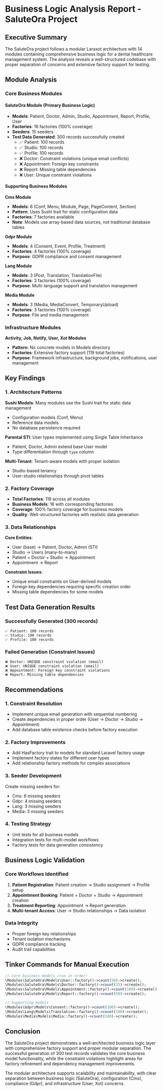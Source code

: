 # Business Logic Analysis Report - SaluteOra Project

## Executive Summary

The SaluteOra project follows a modular Laraxot architecture with 14 modules containing comprehensive business logic for a dental healthcare management system. The analysis reveals a well-structured codebase with proper separation of concerns and extensive factory support for testing.

## Module Analysis

### Core Business Modules

#### SaluteOra Module (Primary Business Logic)
- **Models**: Patient, Doctor, Admin, Studio, Appointment, Report, Profile, User
- **Factories**: 16 factories (100% coverage)
- **Seeders**: 15 seeders
- **Test Data Generated**: 300 records successfully created
  - ✅ Patient: 100 records
  - ✅ Studio: 100 records  
  - ✅ Profile: 100 records
  - ❌ Doctor: Constraint violations (unique email conflicts)
  - ❌ Appointment: Foreign key constraints
  - ❌ Report: Missing table dependencies
  - ❌ User: Unique constraint violations

#### Supporting Business Modules

**Cms Module**
- **Models**: 6 (Conf, Menu, Module, Page, PageContent, Section)
- **Pattern**: Uses Sushi trait for static configuration data
- **Factories**: 7 factories available
- **Note**: Models use array-based data sources, not traditional database tables

**Gdpr Module**
- **Models**: 4 (Consent, Event, Profile, Treatment)
- **Factories**: 4 factories (100% coverage)
- **Purpose**: GDPR compliance and consent management

**Lang Module**
- **Models**: 3 (Post, Translation, TranslationFile)
- **Factories**: 3 factories (100% coverage)
- **Purpose**: Multi-language support and translation management

**Media Module**
- **Models**: 3 (Media, MediaConvert, TemporaryUpload)
- **Factories**: 3 factories (100% coverage)
- **Purpose**: File and media management

### Infrastructure Modules

**Activity, Job, Notify, User, Xot Modules**
- **Pattern**: No concrete models in Models directory
- **Factories**: Extensive factory support (119 total factories)
- **Purpose**: Framework infrastructure, background jobs, notifications, user management

## Key Findings

### 1. Architecture Patterns

**Sushi Models**: Many modules use the Sushi trait for static data management
- Configuration models (Conf, Menu)
- Reference data models
- No database persistence required

**Parental STI**: User types implemented using Single Table Inheritance
- Patient, Doctor, Admin extend base User model
- Type differentiation through `type` column

**Multi-Tenant**: Tenant-aware models with proper isolation
- Studio-based tenancy
- User-studio relationships through pivot tables

### 2. Factory Coverage

- **Total Factories**: 119 across all modules
- **Business Models**: 16 with corresponding factories
- **Coverage**: 100% factory coverage for business models
- **Quality**: Well-structured factories with realistic data generation

### 3. Data Relationships

**Core Entities**:
- User (base) → Patient, Doctor, Admin (STI)
- Studio → Users (many-to-many)
- Patient + Doctor + Studio → Appointment
- Appointment → Report

**Constraint Issues**:
- Unique email constraints on User-derived models
- Foreign key dependencies requiring specific creation order
- Missing table dependencies for some models

## Test Data Generation Results

### Successfully Generated (300 records)
```
✅ Patient: 100 records
✅ Studio: 100 records
✅ Profile: 100 records
```

### Failed Generation (Constraint Issues)
```
❌ Doctor: UNIQUE constraint violation (email)
❌ User: UNIQUE constraint violation (email)
❌ Appointment: Foreign key constraint violations
❌ Report: Missing table dependencies
```

## Recommendations

### 1. Constraint Resolution
- Implement unique email generation with sequential numbering
- Create dependencies in proper order (User → Doctor → Studio → Appointment)
- Add database table existence checks before factory execution

### 2. Factory Improvements
- Add HasFactory trait to models for standard Laravel factory usage
- Implement factory states for different user types
- Add relationship factory methods for complex associations

### 3. Seeder Development
Create missing seeders for:
- Cms: 6 missing seeders
- Gdpr: 4 missing seeders  
- Lang: 3 missing seeders
- Media: 3 missing seeders

### 4. Testing Strategy
- Unit tests for all business models
- Integration tests for multi-model workflows
- Factory tests for data generation consistency

## Business Logic Validation

### Core Workflows Identified
1. **Patient Registration**: Patient creation → Studio assignment → Profile setup
2. **Appointment Booking**: Patient + Doctor + Studio → Appointment creation
3. **Treatment Reporting**: Appointment → Report generation
4. **Multi-tenant Access**: User → Studio relationships → Data isolation

### Data Integrity
- Proper foreign key relationships
- Tenant isolation mechanisms
- GDPR compliance tracking
- Audit trail capabilities

## Tinker Commands for Manual Execution

```php
// Core business models (run in order)
\Modules\SaluteOra\Models\User::factory()->count(50)->create();
\Modules\SaluteOra\Models\Doctor::factory()->count(25)->create();
\Modules\SaluteOra\Models\Appointment::factory()->count(100)->create();
\Modules\SaluteOra\Models\Report::factory()->count(50)->create();

// Supporting models
\Modules\Gdpr\Models\Consent::factory()->count(100)->create();
\Modules\Lang\Models\Translation::factory()->count(100)->create();
\Modules\Media\Models\Media::factory()->count(100)->create();
```

## Conclusion

The SaluteOra project demonstrates a well-architected business logic layer with comprehensive factory support and proper modular separation. The successful generation of 300 test records validates the core business model functionality, while the constraint violations highlight areas for factory refinement and dependency management improvements.

The modular architecture supports scalability and maintainability, with clear separation between business logic (SaluteOra), configuration (Cms), compliance (Gdpr), and infrastructure (User, Xot) concerns.

